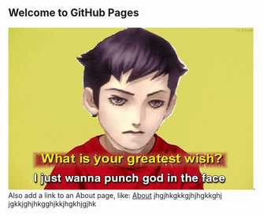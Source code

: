 ## Welcome to GitHub Pages

![image](331.jpg). Also add a link to an About page, like: [About](about.md)
jhgjhkgkkgjhjhgkkghj
jgkkjghjhkgghjkkjhgkhjgjhk
